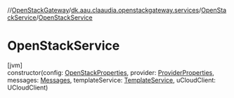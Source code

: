 //[OpenStackGateway](../../../index.md)/[dk.aau.claaudia.openstackgateway.services](../index.md)/[OpenStackService](index.md)/[OpenStackService](-open-stack-service.md)

# OpenStackService

[jvm]\
constructor(config: [OpenStackProperties](../../dk.aau.claaudia.openstackgateway.config/-open-stack-properties/index.md), provider: [ProviderProperties](../../dk.aau.claaudia.openstackgateway.config/-provider-properties/index.md), messages: [Messages](../../dk.aau.claaudia.openstackgateway.config/-messages/index.md), templateService: [TemplateService](../-template-service/index.md), uCloudClient: UCloudClient)
